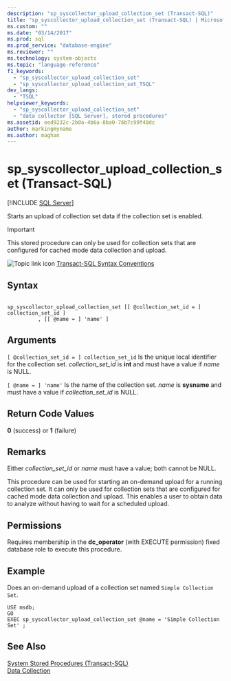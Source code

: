 ```yaml
---
description: "sp_syscollector_upload_collection_set (Transact-SQL)"
title: "sp_syscollector_upload_collection_set (Transact-SQL) | Microsoft Docs"
ms.custom: ""
ms.date: "03/14/2017"
ms.prod: sql
ms.prod_service: "database-engine"
ms.reviewer: ""
ms.technology: system-objects
ms.topic: "language-reference"
f1_keywords: 
  - "sp_syscollector_upload_collection_set"
  - "sp_syscollector_upload_collection_set_TSQL"
dev_langs: 
  - "TSQL"
helpviewer_keywords: 
  - "sp_syscollector_upload_collection_set"
  - "data collector [SQL Server], stored procedures"
ms.assetid: eed9232c-2b0a-4b6a-8ba0-76b7c99f48dc
author: markingmyname
ms.author: maghan
---
```

# sp_syscollector_upload_collection_set (Transact-SQL)
[!INCLUDE [SQL Server](../../includes/applies-to-version/sqlserver.md)]

  Starts an upload of collection set data if the collection set is enabled.  
  
> [!IMPORTANT]  
>  This stored procedure can only be used for collection sets that are configured for cached mode data collection and upload.  
  
 ![Topic link icon](../../database-engine/configure-windows/media/topic-link.gif "Topic link icon") [Transact-SQL Syntax Conventions](../../t-sql/language-elements/transact-sql-syntax-conventions-transact-sql.md)  
  
## Syntax  
  
```  
  
sp_syscollector_upload_collection_set [[ @collection_set_id = ] collection_set_id ]  
          , [[ @name = ] 'name' ]   
```  
  
## Arguments  
`[ @collection_set_id = ] collection_set_id`
 Is the unique local identifier for the collection set. *collection_set_id* is **int** and must have a value if *name* is NULL.  
  
`[ @name = ] 'name'`
 Is the name of the collection set. *name* is **sysname** and must have a value if *collection_set_id* is NULL.  
  
## Return Code Values  
 **0** (success) or **1** (failure)  
  
## Remarks  
 Either *collection_set_id* or *name* must have a value; both cannot be NULL.  
  
 This procedure can be used for starting an on-demand upload for a running collection set. It can only be used for collection sets that are configured for cached mode data collection and upload. This enables a user to obtain data to analyze without having to wait for a scheduled upload.  
  
## Permissions  
 Requires membership in the **dc_operator** (with EXECUTE permission) fixed database role to execute this procedure.  
  
## Example  
 Does an on-demand upload of a collection set named `Simple Collection Set`.  
  
```  
USE msdb;  
GO  
EXEC sp_syscollector_upload_collection_set @name = 'Simple Collection Set' ;  
```  
  
## See Also  
 [System Stored Procedures &#40;Transact-SQL&#41;](../../relational-databases/system-stored-procedures/system-stored-procedures-transact-sql.md)   
 [Data Collection](../../relational-databases/data-collection/data-collection.md)  
  
  
